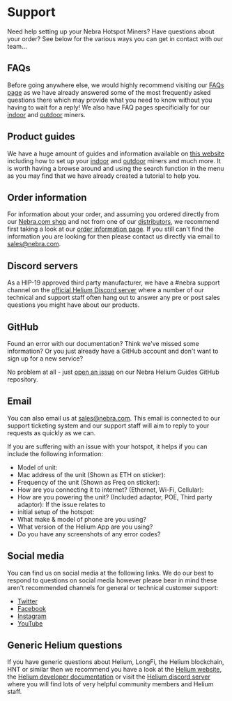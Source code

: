 # Support

Need help setting up your Nebra Hotspot Miners? Have questions about your order? See below for the various ways you can get in contact with our team...

## FAQs

Before going anywhere else, we would highly recommend visiting our [FAQs page](FAQs.md) as we have already answered some of the most frequently asked questions there which may provide what you need to know without you having to wait for a reply! We also have FAQ pages specificially for our [indoor](indoor-hotspot/indoor-faq.md) and [outdoor](outdoor-hotspot/outdoor-faq.md) miners.

## Product guides

We have a huge amount of guides and information available on [this website](/) including how to set up your [indoor](indoor-hotspot/overview.md) and [outdoor](outdoor-hotspot/overview.md) miners and much more. It is worth having a browse around and using the search function in the menu as you may find that we have already created a tutorial to help you.

## Order information

For information about your order, and assuming you ordered directly from our [Nebra.com shop](https://nebra.com) and not from one of our [distributors](distributors.md), we recommend first taking a look at our [order information page](https://www.nebra.com/pages/order-information). If you still can't find the information you are looking for then please contact us directly via email to [sales@nebra.com](mailto:sales@nebra.com).

## Discord servers

As a HIP-19 approved third party manufacturer, we have a #nebra support channel on the [official Helium Discord server](https://discord.gg/helium) where a number of our technical and support staff often hang out to answer any pre or post sales questions you might have about our products.

## GitHub

Found an error with our documentation? Think we've missed some information? Or you just already have a GitHub account and don't want to sign up for a new service?

No problem at all - just [open an issue](https://github.com/NebraLtd/Helium-Guides/issues) on our Nebra Helium Guides GitHub repository.

## Email

You can also email us at [sales@nebra.com](mailto:sales@nebra.com). This email is connected to our support ticketing system and our support staff will aim to reply to your requests as quickly as we can.

If you are suffering with an issue with your hotspot, it helps if you can include the following information:

* Model of unit:
* Mac address of the unit (Shown as ETH on sticker):
* Frequency of the unit (Shown as Freq on sticker):
* How are you connecting it to internet? (Ethernet, Wi-Fi, Cellular):
* How are you powering the unit? (Included adaptor, POE, Third party adaptor): If the issue relates to
* initial setup of the hotspot:
* What make & model of phone are you using?
* What version of the Helium App are you using?
* Do you have any screenshots of any error codes?

## Social media

You can find us on social media at the following links. We do our best to respond to questions on social media however please bear in mind these aren't recommended channels for general or technical customer support:
- [Twitter](https://twitter.com/NebraLtd)
- [Facebook](https://facebook.com/NebraLtd)
- [Instagram](https://instagram.com/NebraLtd)
- [YouTube](https://youtube.com/channel/UCAB2dClW-LV8jgDgCrsmFwQ)

## Generic Helium questions

If you have generic questions about Helium, LongFi, the Helium blockchain, HNT or similar then we recommend you have a look at the [Helium website](https://www.helium.com/), the [Helium developer documentation](https://developer.helium.com/) or visit the [Helium discord server](https://discord.gg/helium) where you will find lots of very helpful community members and Helium staff.
